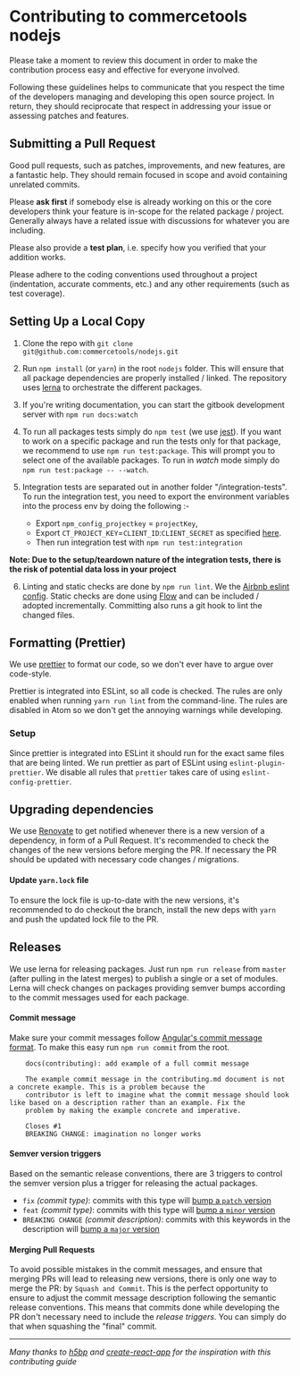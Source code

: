 # Contributing to commercetools nodejs

Please take a moment to review this document in order to make the contribution
process easy and effective for everyone involved.

Following these guidelines helps to communicate that you respect the time of
the developers managing and developing this open source project. In return,
they should reciprocate that respect in addressing your issue or assessing
patches and features.

## Submitting a Pull Request

Good pull requests, such as patches, improvements, and new features, are a fantastic help. They should remain focused in scope and avoid containing unrelated commits.

Please **ask first** if somebody else is already working on this or the core developers think your feature is in-scope for the related package / project. Generally always have a related issue with discussions for whatever you are including.

Please also provide a **test plan**, i.e. specify how you verified that your addition works.

Please adhere to the coding conventions used throughout a project (indentation,
accurate comments, etc.) and any other requirements (such as test coverage).

## Setting Up a Local Copy

1.  Clone the repo with `git clone git@github.com:commercetools/nodejs.git`

2.  Run `npm install` (or `yarn`) in the root `nodejs` folder. This will ensure that all package dependencies are properly installed / linked. The repository uses [lerna](https://github.com/lerna/lerna) to orchestrate the different packages.

3.  If you're writing documentation, you can start the gitbook development server with `npm run docs:watch`

4.  To run all packages tests simply do `npm test` (we use [jest](https://github.com/facebook/jest)). If you want to work on a specific package and run the tests only for that package, we recommend to use `npm run test:package`. This will prompt you to select one of the available packages. To run in _watch_ mode simply do `npm run test:package -- --watch`.

5.  Integration tests are separated out in another folder "/integration-tests". To run the integration test, you need to export the environment variables into the process env by doing the following :-

    - Export `npm_config_projectkey` = `projectKey`,
    - Export `CT_PROJECT_KEY`=`CLIENT_ID`:`CLIENT_SECRET` as specified [here](https://commercetools.github.io/nodejs/sdk/api/getCredentials.html).
    - Then run integration test with `npm run test:integration`

**Note: Due to the setup/teardown nature of the integration tests, there is the risk of potential data loss in your project**

6.  Linting and static checks are done by `npm run lint`. We the [Airbnb eslint config](https://www.npmjs.com/package/eslint-config-airbnb). Static checks are done using [Flow](https://flowtype.org/) and can be included / adopted incrementally. Committing also runs a git hook to lint the changed files.

## Formatting (Prettier)

We use [prettier](https://github.com/jlongster/prettier) to format our code, so we don't ever have to argue over code-style.

Prettier is integrated into ESLint, so all code is checked. The rules are only enabled when running `yarn run lint` from the command-line.
The rules are disabled in Atom so we don't get the annoying warnings while developing.

### Setup

Since prettier is integrated into ESLint it should run for the exact same files that are being linted.
We run prettier as part of ESLint using `eslint-plugin-prettier`. We disable all rules that `prettier` takes care of using `eslint-config-prettier`.

## Upgrading dependencies

We use [Renovate](https://renovateapp.com/) to get notified whenever there is a new version of a dependency, in form of a Pull Request. It's recommended to check the changes of the new versions before merging the PR. If necessary the PR should be updated with necessary code changes / migrations.

#### Update `yarn.lock` file

To ensure the lock file is up-to-date with the new versions, it's recommended to do checkout the branch, install the new deps with `yarn` and push the updated lock file to the PR.

## Releases

We use lerna for releasing packages. Just run `npm run release` from `master` (after pulling in the latest merges) to publish a single or a set of modules. Lerna will check changes on packages providing semver bumps according to the commit messages used for each package.

#### Commit message

Make sure your commit messages follow [Angular's commit message format](https://github.com/angular/angular.js/blob/master/CONTRIBUTING.md#-git-commit-guidelines). To make this easy run `npm run commit` from the root.

```
    docs(contributing): add example of a full commit message

    The example commit message in the contributing.md document is not a concrete example. This is a problem because the
    contributor is left to imagine what the commit message should look like based on a description rather than an example. Fix the
    problem by making the example concrete and imperative.

    Closes #1
    BREAKING CHANGE: imagination no longer works
```

#### Semver version triggers

Based on the semantic release conventions, there are 3 triggers to control the semver version plus a trigger for releasing the actual packages.

- `fix` _(commit type)_: commits with this type will [bump a `patch` version](https://github.com/semantic-release/semantic-release#patch-release)
- `feat` _(commit type)_: commits with this type will [bump a `minor` version](https://github.com/semantic-release/semantic-release#minor-feature-release)
- `BREAKING CHANGE` _(commit description)_: commits with this keywords in the description will [bump a `major` version](https://github.com/semantic-release/semantic-release#major-breaking-release)

#### Merging Pull Requests

To avoid possible mistakes in the commit messages, and ensure that merging PRs will lead to releasing new versions, there is only one way to merge the PR: by `Squash and Commit`.
This is the perfect opportunity to ensure to adjust the commit message description following the semantic release conventions. This means that commits done while developing the PR don't necessary need to include the _release triggers_. You can simply do that when squashing the "final" commit.

---

_Many thanks to [h5bp](https://github.com/h5bp/html5-boilerplate/blob/master/CONTRIBUTING.md) and [create-react-app](https://github.com/facebookincubator/create-react-app/blob/master/CONTRIBUTING.md) for the inspiration with this contributing guide_
